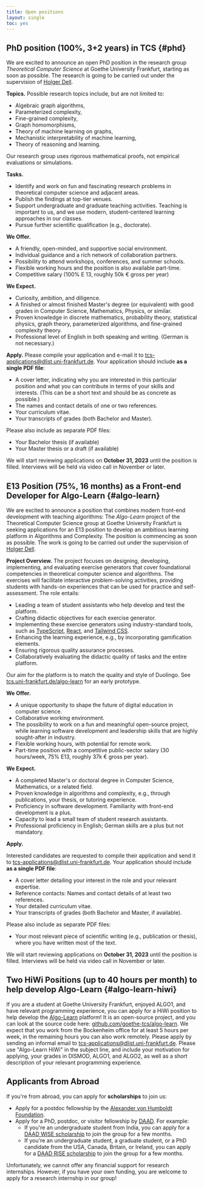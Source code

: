 ```yaml
---
title: Open positions
layout: single
toc: yes
---
```


## PhD position (100%, 3+2 years) in TCS {#phd}

We are excited to announce an open PhD position in the research group _Theoretical Computer Science_ at Goethe University Frankfurt, starting as soon as possible.
The research is going to be carried out under the supervision of [Holger Dell](/~dell).

**Topics.**
Possible research topics include, but are not limited to:

- Algebraic graph algorithms,
- Parameterized complexity,
- Fine-grained complexity,
- Graph homomorphisms,
- Theory of machine learning on graphs,
- Mechanistic interpretability of machine learning,
- Theory of reasoning and learning.

Our research group uses rigorous mathematical proofs, not empirical evaluations or simulations.

**Tasks.**

- Identify and work on fun and fascinating research problems in
  theoretical computer science and adjacent areas.
- Publish the findings at top-tier venues.
- Support undergraduate and graduate teaching activities. Teaching is important to us, and we use modern, student-centered
  learning approaches in our classes.
- Pursue further scientific qualification (e.g., doctorate).

**We Offer.**

- A friendly, open-minded, and supportive social environment.
- Individual guidance and a rich network of collaboration partners.
- Possibility to attend workshops, conferences, and summer schools.
- Flexible working hours and the position is also available part-time.
- Competitive salary (100% E 13, roughly 50k € gross per year)

**We Expect.**

- Curiosity, ambition, and diligence.
- A finished or almost finished Master's degree (or equivalent) with good grades in Computer Science, Mathematics, Physics, or similar.
- Proven knowledge in discrete mathematics, probability theory, statistical physics, graph theory, parameterized algorithms, and fine-grained complexity theory.
- Professional level of English in both speaking and writing. (German is not necessary.)

**Apply.**
Please compile your application and e-mail it to [tcs-applications@dlist.uni-frankfurt.de](mailto:tcs-applications@dlist.uni-frankfurt.de). Your application should include **as a single PDF file**:

- A cover letter, indicating why you are interested in this particular position and what you can contribute in terms of your skills and interests. (This can be a short text and should be as concrete as possible.)
- The names and contact details of one or two references.
- Your curriculum vitae.
- Your transcripts of grades (both Bachelor and Master).

Please also include as separate PDF files:

- Your Bachelor thesis (if available)
- Your Master thesis or a draft (if available)

We will start reviewing applications on **October 31, 2023** until the position is filled. Interviews will be held via video call in November or later.

<!--
## Fully-funded PhD position (3 years) in ADYN research unit

The research unit "Algorithms, Dynamics, and Information Flow in Networks" ([ADYN](https://adyn.cs.uni-frankfurt.de/)) is inviting applications for a PhD or Postdoc position, starting as soon as possible.
The research is going to be carried out at Goethe University Frankfurt under the supervision of [Holger Dell](/~dell) in collaboration with other ADYN members.

### Topics

The project has the title "Parameterized Complexity of Network Dynamics", and is about dynamic processes on graphs, such as virus, or fake news, spreading through a social network. During the project, you will learn, develop and employ mathematically provable analysis techniques for such processes. The goals are to analyze dynamic processes based on structural parameters of the graphs, to determine the parameterized and fine-grained complexity of inference and influence problems for such processes, and to develop techniques to study dynamic processes on temporal graphs.

### We Offer

- A fun and meaningful research project at the intersection of parameterized complexity, statistical physics, and graph theory.
- A friendly, open-minded, and supportive social environment.
- Individual guidance and a rich network of collaboration partners.
- Possibility to attend workshops, conferences, and summer schools.
- Flexible working hours and the position is also available part-time.
- Competitive salary (100% E 13, roughly 50k € gross per year)

### We Expect

- Curiosity, ambition, and diligence.
- A finished or almost finished Master's degree (or equivalent) with good grades in Computer Science, Mathematics, Physics, or similar.
- The inclination and ability to quickly learn about discrete mathematics, probability theory, statistical physics, graph theory, parameterized algorithms, and fine-grained complexity theory.
- Professional level of English in both speaking and writing. (German is not necessary.)
- For postdoc candidates, a strong publication record is required.

### Apply

Please compile your application and e-mail it to tcs-applications@dlist.uni-frankfurt.de. Your application should include **as a single PDF file**:

- A cover letter, indicating why you are interested in the position and what you can contribute to the project. (This does not need to be a formal letter.)
- The names and contact details of one or two references.
- Your curriculum vitae.
- Your transcripts of grades (both Bachelor and Master).

Please also include as separate PDF files:

- Your Bachelor thesis (if available)
- Your Master thesis or a draft (if available)
- For postdoc candidates: Your most important paper (that is, the one where you have written most of the text)

**The application deadline is June 16, 2023, at 2pm Frankfurt time.** We hope that all interviews will be held via video call on June 22 between 10am and 5pm Frankfurt time. If the funding agency gives final approval, which is likely, then the position can start from July or later.
-->

## E13 Position (75%, 16 months) as a Front-end Developer for Algo-Learn {#algo-learn}

We are excited to announce a position that combines modern front-end development with teaching algorithms: The _Algo-Learn_ project of the Theoretical Computer Science group at Goethe University Frankfurt is seeking applications for an E13 position to develop an ambitious learning platform in Algorithms and Complexity. The position is commencing as soon as possible.
The work is going to be carried out under the supervision of [Holger Dell](/~dell).

**Project Overview.**
The project focuses on designing, developing, implementing, and evaluating exercise generators that cover foundational competencies in theoretical computer science and algorithms. The exercises will facilitate interactive problem-solving activities, providing students with hands-on experiences that can be used for practice and self-assessment. The role entails:

- Leading a team of student assistants who help develop and test the platform.
- Crafting didactic objectives for each exercise generator.
- Implementing these exercise generators using industry-standard tools, such as [TypeScript](https://www.typescriptlang.org/), [React](https://react.dev/), and [Tailwind CSS](https://tailwindcss.com/).
- Enhancing the learning experience, e.g., by incorporating gamification elements.
- Ensuring rigorous quality assurance processes.
- Collaboratively evaluating the didactic quality of tasks and the entire platform.

Our aim for the platform is to match the quality and style of Duolingo. See [tcs.uni-frankfurt.de/algo-learn](https://tcs.uni-frankfurt.de/algo-learn/) for an early prototype.

**We Offer.**

- A unique opportunity to shape the future of digital education in computer science.
- Collaborative working environment.
- The possibility to work on a fun and meaningful open-source project, while learning software development and leadership skills that are highly sought-after in industry.
- Flexible working hours, with potential for remote work.
- Part-time position with a competitive public-sector salary (30 hours/week, 75% E13, roughly 37k € gross per year).

**We Expect.**

- A completed Master's or doctoral degree in Computer Science, Mathematics, or a related field.
- Proven knowledge in algorithms and complexity, e.g., through publications, your thesis, or tutoring experience.
- Proficiency in software development. Familiarity with front-end development is a plus.
- Capacity to lead a small team of student research assistants.
- Professional proficiency in English; German skills are a plus but not mandatory.

**Apply.**

Interested candidates are requested to compile their application and send it to [tcs-applications@dlist.uni-frankfurt.de](mailto:tcs-applications@dlist.uni-frankfurt.de). Your application should include **as a single PDF file**:

- A cover letter detailing your interest in the role and your relevant expertise.
- Reference contacts: Names and contact details of at least two references.
- Your detailed curriculum vitae.
- Your transcripts of grades (both Bachelor and Master, if available).

Please also include as separate PDF files:

- Your most relevant piece of scientific writing (e.g., publication or thesis), where you have written most of the text.

We will start reviewing applications on **October 31, 2023** until the position is filled. Interviews will be held via video call in November or later.

## Two HiWi Positions (up to 40 hours per month) to help develop Algo-Learn {#algo-learn-hiwi}

If you are a student at Goethe University Frankfurt, enjoyed ALGO1, and have relevant programming experience, you can apply for a HiWi position to help develop the [Algo-Learn](https://tcs.uni-frankfurt.de/algo-learn) platform!
It is an open-source project, and you can look at the source code here: [github.com/goethe-tcs/algo-learn](https://github.com/goethe-tcs/algo-learn).
We expect that you work from the Bockenheim office for at least 5 hours per week, in the remaining hours you can also work remotely.
Please apply by sending an informal email to [tcs-applications@dlist.uni-frankfurt.de](mailto:tcs-applications@dlist.uni-frankfurt.de).
Please use "Algo-Learn HiWi" in the subject line, and include your motivation for applying, your grades in DISMOD, ALGO1, and ALGO2, as well as a short description of your relevant programming experience.

## Applicants from Abroad

<!-- There are currently no open positions in the TCS team at Goethe University Frankfurt. -->

If you're from abroad, you can apply for **scholarships** to join us:

- Apply for a postdoc fellowship by the [Alexander von Humboldt Foundation](https://www.humboldt-foundation.de/en/apply/sponsorship-programmes/humboldt-research-fellowship).
- Apply for a PhD, postdoc, or visitor fellowship by [DAAD](https://www2.daad.de/deutschland/stipendium/datenbank/en/21148-scholarship-database/). For example:
  - If you're an undergraduate student from India, you can apply for a [DAAD WISE scholarship](https://daad.de/go/en/stipa50015295) to join the group for a few months.
  - If you're an undergraduate student, a graduate student, or a PhD candidate from the USA, Canada, Britain, or Ireland, you can apply for a [DAAD RISE scholarship](https://www.daad.de/rise/en/) to join the group for a few months.

Unfortunately, we cannot offer any financial support for research internships. However, if you have your own funding, you are welcome to apply for a research internship in our group!
